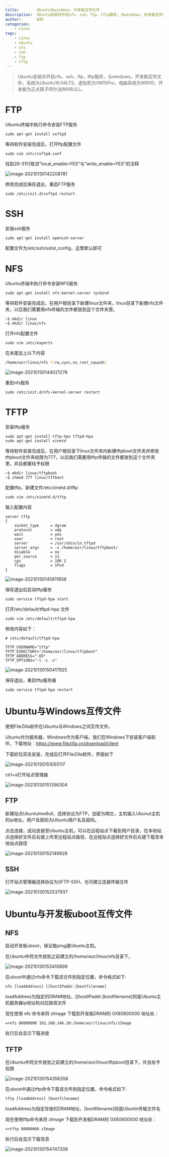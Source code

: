 ```yaml
---
title:        Ubuntu与windows，开发板互传文件
description:  Ubuntu安装并开启nfs，ssh，ftp，tftp服务，与windows，开发板互传文件
author:       WZR
categories:
    - Linux
tags:
    - Linux
    - ubuntu
    - nfs
    - ssh
    - ftp
    - tftp
---
```


>Ubuntu安装并开启nfs，ssh，ftp，tftp服务，与windows，开发板互传文件，系统为Ubuntu16.04LTS，虚拟机为VM15Pro，电脑系统为WIN10，开发板为正点原子阿尔法IMX6ULL。

<!-- more -->

# FTP

Ubuntu终端中执行命令安装FTP服务

```shell
sudo apt-get install vsftpd
```

等待软件安装完成后，打开ftp配置文件

```shell
sudo vim /etc/vsftpd.conf
```

找到28-31行取消"local_enable=YES"与"write_enable=YES"的注释

![image-20210130142208781](https://gitee.com/wziru/BlogPicGo/raw/master/img/20210130142208.png)

修改完成后保存退出，重启FTP服务

```shell
sudo /etc/init.d/vsftpd restart
```

# SSH

安装ssh服务

```shell
sudo apt-get install openssh-server
```

配置文件为/etc/ssh/sshd_config，这里默认即可

# NFS

Ubuntu终端中执行命令安装NFS服务

```shell
sudo apt-get install nfs-kernel-server rpcbind
```

等待软件安装完成后，在用户根目录下新建linux文件夹，linux目录下新建nfs文件夹，以后我们需要用nfs传输的文件都放到这个文件夹里。

```shell
~$ mkdir linux
~$ mkdir linux/nfs
```

打开nfs配置文件

```shell
sudo vim /etc/exports
```

在末尾加上以下内容

```sh
/home/wzr/linux/nfs *(rw,sync,no_root_squash)
```

![image-20210130144021278](https://gitee.com/wziru/BlogPicGo/raw/master/img/20210130144021.png)

重启nfs服务

```shell
sudo /etc/init.d/nfs-kernel-server restart
```

# TFTP

安装tftp服务

```shell
sudo apt-get install tftp-hpa tftpd-hpa
sudo apt-get install xinetd
```

等待软件安装完成后，在用户根目录下linux文件夹内新建tftpboot文件夹并修改tftpboot文件夹权限为777，以后我们需要用tftp传输的文件都放到这个文件夹里，并且都要给予权限

```shell
~$ mkdir linux/tftpboot
~$ chmod 777 linux/tftboot
```

配置tftp，新建文件/etc/xinetd.d/tftp

```shell
sudo vim /etc/xinetd.d/tftp
```

输入配置内容

```shell
server tftp
{
	socket_type 	= dgram
	protocol 		= udp
	wait 			= yes
	user			= root
	server			= /usr/sbin/in.tftpd
	server_args		= -s /home/wzr/linux/tftpboot/
	disable			= no
	per_source		= 11
	cps				= 100 2
	flags			= IPv4
}
```

![image-20210130145611656](https://gitee.com/wziru/BlogPicGo/raw/master/img/20210130145611.png)

保存退出后启动tftp服务

```shell
sudo service tftpd-hpa start
```

打开/etc/default/tftpd-hpa 文件

```shell
sudo vim /etc/default/tftpd-hpa
```

修改内容如下：

```shell
# /etc/default/tftpd-hpa

TFTP_USERNAME="tftp"
TFTP_DIRECTORY="/home/wzr/linux/tftpboot"
TFTP_ADDRESS=":69"
TFTP_OPTIONS="-l -c -s"
```

![image-20210130150417925](https://gitee.com/wziru/BlogPicGo/raw/master/img/20210130150417.png)

保存退出，重启tftp服务器

```shell
sudo service tftpd-hpa restart
```

# Ubuntu与Windows互传文件

使用FileZilla软件在Ubuntu与Windows之间互传文件。

Ubuntu作为服务器，Windows作为客户端，我们在Windows下安装客户端软件，下载地址：https://www.filezilla.cn/download/client

下载好后双击安装，完成后打开FileZilla软件，界面如下

![image-20210130151055117](https://gitee.com/wziru/BlogPicGo/raw/master/img/20210130151055.png)

ctrl+s打开站点管理器

![image-20210130151356304](https://gitee.com/wziru/BlogPicGo/raw/master/img/20210130151356.png)

## FTP

新建站点UbuntuImx6ull，选择协议为FTP，加密为明文，主机输入Ubunut主机的ip地址，用户及密码为Ubuntu用户名及密码。

点击连接，成功连接至Ubuntu主机，可以在远程站点下看到用户目录，在本地站点选择好文件后右键上传至远程站点路径，在远程站点选择好文件后右键下载至本地站点路径

![image-20210130152149928](https://gitee.com/wziru/BlogPicGo/raw/master/img/20210130152150.png)

## SSH

打开站点管理器选择协议为SFTP-SSH，也可建立连接传输文件

![image-20210130152537937](https://gitee.com/wziru/BlogPicGo/raw/master/img/20210130152538.png)

# Ubuntu与开发板uboot互传文件

## NFS

启动开发板uboot，保证能ping通Ubuntu主机。

在Ubuntu中将文件放到之前建立的/home/wzr/linux/nfs目录下，

![image-20210130153410899](https://gitee.com/wziru/BlogPicGo/raw/master/img/20210130153410.png)

在uboot中通过nfs命令下载该文件到指定位置，命令格式如下:

```shell
nfs [loadAddress] [[hostIPaddr:]bootfilename]
```

loadAddress为指定的DRAM地址，[[hostIPaddr:]bootfilename]则是Ubuntu主机服务器ip地址和对应路径文件

现在使用 nfs 命令来将 zImage 下载到开发板DRAM的 0X80800000 地址处：

```shell
=>nfs 80800000 192.168.146.20:/home/wzr/linux/nfs/zImage
```

执行后会显示下载进度

## TFTP

在Ubuntu中将文件放到之前建立的/home/wzr/linux/tftpboot目录下，并且给予权限

![image-20210130154356358](https://gitee.com/wziru/BlogPicGo/raw/master/img/20210130154356.png)

在uboot中通过tftp命令下载该文件到指定位置，命令格式如下:

```shell
tftp [loadAddress] [bootfilename]
```

loadAddress为指定存放的DRAM地址，[bootfilename]则是Ubuntn传输文件名

现在使用tftp命令来将 zImage 下载到开发板DRAM的 0X80800000 地址处：

```shell
=>tftp 80800000 zImage
```

执行后会显示下载信息

![image-20210130154747208](https://gitee.com/wziru/BlogPicGo/raw/master/img/20210130154747.png)



